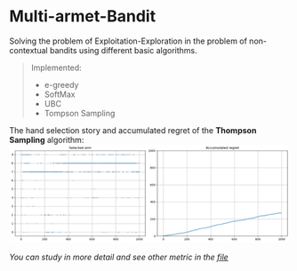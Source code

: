 # Multi-armet-Bandit
Solving the problem of Exploitation-Exploration in the problem of non-contextual bandits using different basic algorithms.

>Implemented:  
>- e-greedy  
>- SoftMax  
>- UBC  
>- Tompson Sampling  

The hand selection story and accumulated regret of the **Thompson Sampling** algorithm:
![screenshot](./TS_Metric.png)

_You can study in more detail and see other metric in the [file](./algorithms.ipynb)_